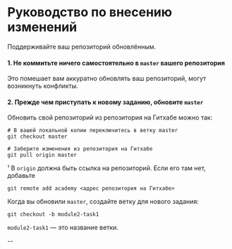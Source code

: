 # Руководство по внесению изменений

Поддерживайте ваш репозиторий обновлённым.

#### 1. Не коммитьте ничего самостоятельно в `master` вашего репозитория

Это помешает вам аккуратно обновлять ваш репозиторий, могут возникнуть конфликты.

#### 2. Прежде чем приступать к новому заданию, обновите `master`

Обновить свой репозиторий из репозитория на Гитхабе можно так:

```
# В вашей локальной копии переключитесь в ветку master
git checkout master

# Заберите изменения из репозитория на Гитхабе
git pull origin master
```

¹ В `origin` должна быть ссылка на репозиторий. Если его там нет, добавьте

```
git remote add academy <адрес репозитория на Гитхабе>
```

Когда вы обновили `master`, создайте ветку для нового задания:

```
git checkout -b module2-task1
```

`module2-task1` — это название ветки. 

--

